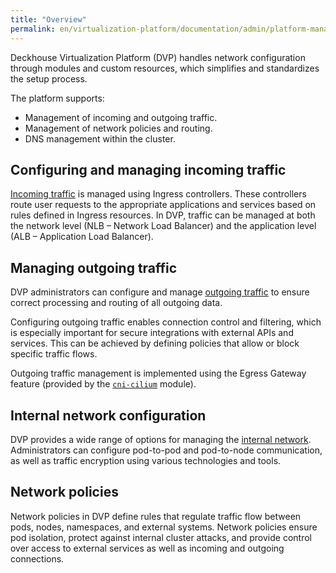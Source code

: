```yaml
---
title: "Overview"
permalink: en/virtualization-platform/documentation/admin/platform-management/network/
---
```


Deckhouse Virtualization Platform (DVP) handles network configuration through modules and custom resources,
which simplifies and standardizes the setup process.

The platform supports:

- Management of incoming and outgoing traffic.
- Management of network policies and routing.
- DNS management within the cluster.

## Configuring and managing incoming traffic

[Incoming traffic](../network/ingress/) is managed using Ingress controllers.
These controllers route user requests to the appropriate applications and services based on rules defined in Ingress resources.
In DVP, traffic can be managed at both the network level (NLB – Network Load Balancer)
and the application level (ALB – Application Load Balancer).

## Managing outgoing traffic

DVP administrators can configure and manage [outgoing traffic](../network/egress/gateway.html)
to ensure correct processing and routing of all outgoing data.

Configuring outgoing traffic enables connection control and filtering,
which is especially important for secure integrations with external APIs and services.
This can be achieved by defining policies that allow or block specific traffic flows.

Outgoing traffic management is implemented using the Egress Gateway feature
(provided by the [`cni-cilium`](/modules/cni-cilium/) module).

## Internal network configuration

DVP provides a wide range of options for managing the [internal network](../network/internal/configuration.html).
Administrators can configure pod-to-pod and pod-to-node communication, as well as traffic encryption using various technologies and tools.

## Network policies

Network policies in DVP define rules that regulate traffic flow between pods, nodes, namespaces, and external systems.
Network policies ensure pod isolation, protect against internal cluster attacks,
and provide control over access to external services as well as incoming and outgoing connections.
